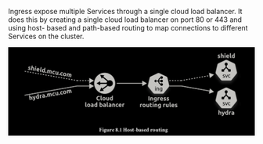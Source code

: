 Ingress expose multiple Services through a single cloud load
balancer.
It does this by creating a single cloud load balancer on port 80 or 443 and using host-
based and path-based routing to map connections to different Services on the cluster.

![ingress](../public/11_ingress.png)
